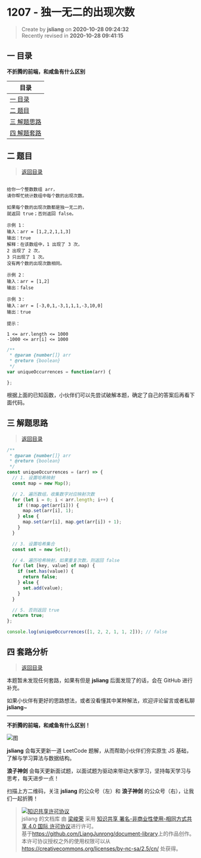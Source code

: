 1207 - 独一无二的出现次数
===

> Create by **jsliang** on **2020-10-28 09:24:32**  
> Recently revised in **2020-10-28 09:41:15**

<!-- 目录开始 -->
## <a name="chapter-one" id="chapter-one"></a>一 目录

**不折腾的前端，和咸鱼有什么区别**

| 目录 |
| --- |
| [一 目录](#chapter-one) |
| <a name="catalog-chapter-two" id="catalog-chapter-two"></a>[二 题目](#chapter-two) |
| <a name="catalog-chapter-three" id="catalog-chapter-three"></a>[三 解题思路](#chapter-three) |
| <a name="catalog-chapter-four" id="catalog-chapter-four"></a>[四 解题套路](#chapter-four) |
<!-- 目录结束 -->

## <a name="chapter-two" id="chapter-two"></a>二 题目

> [返回目录](#chapter-one)

```

给你一个整数数组 arr，
请你帮忙统计数组中每个数的出现次数。

如果每个数的出现次数都是独一无二的，
就返回 true；否则返回 false。

示例 1：
输入：arr = [1,2,2,1,1,3]
输出：true
解释：在该数组中，1 出现了 3 次，
2 出现了 2 次，
3 只出现了 1 次。
没有两个数的出现次数相同。

示例 2：
输入：arr = [1,2]
输出：false

示例 3：
输入：arr = [-3,0,1,-3,1,1,1,-3,10,0]
输出：true

提示：

1 <= arr.length <= 1000
-1000 <= arr[i] <= 1000
```

```js
/**
 * @param {number[]} arr
 * @return {boolean}
 */
var uniqueOccurrences = function(arr) {

};
```

根据上面的已知函数，小伙伴们可以先尝试破解本题，确定了自己的答案后再看下面代码。

## <a name="chapter-three" id="chapter-three"></a>三 解题思路

> [返回目录](#chapter-one)

```js
/**
 * @param {number[]} arr
 * @return {boolean}
 */
const uniqueOccurrences = (arr) => {
  // 1. 设置哈希映射
  const map = new Map();

  // 2. 遍历数组，收集数字对应映射次数
  for (let i = 0; i < arr.length; i++) {
    if (!map.get(arr[i])) {
      map.set(arr[i], 1);
    } else {
      map.set(arr[i], map.get(arr[i]) + 1);
    }
  }

  // 3. 设置哈希集合
  const set = new Set();

  // 4. 遍历哈希映射，如果重复次数，则返回 false
  for (let [key, value] of map) {
    if (set.has(value)) {
      return false;
    } else {
      set.add(value);
    }
  }

  // 5. 否则返回 true
  return true;
};

console.log(uniqueOccurrences([1, 2, 2, 1, 1, 2])); // false
```

## <a name="chapter-four" id="chapter-four"></a>四 套路分析

> [返回目录](#chapter-one)

本题暂未发现任何套路，如果有但是 **jsliang** 后面发现了的话，会在 GitHub 进行补充。

如果小伙伴有更好的思路想法，或者没看懂其中某种解法，欢迎评论留言或者私聊 **jsliang**~

---

**不折腾的前端，和咸鱼有什么区别！**

![图](https://github.com/LiangJunrong/document-library/blob/master/public-repertory/img/z-index-small.png?raw=true)

**jsliang** 会每天更新一道 LeetCode 题解，从而帮助小伙伴们夯实原生 JS 基础，了解与学习算法与数据结构。

**浪子神剑** 会每天更新面试题，以面试题为驱动来带动大家学习，坚持每天学习与思考，每天进步一点！

扫描上方二维码，关注 **jsliang** 的公众号（左）和 **浪子神剑** 的公众号（右），让我们一起折腾！

> <a rel="license" href="http://creativecommons.org/licenses/by-nc-sa/4.0/"><img alt="知识共享许可协议" style="border-width:0" src="https://i.creativecommons.org/l/by-nc-sa/4.0/88x31.png" /></a><br /><span xmlns:dct="http://purl.org/dc/terms/" property="dct:title">jsliang 的文档库</span> 由 <a xmlns:cc="http://creativecommons.org/ns#" href="https://github.com/LiangJunrong/document-library" property="cc:attributionName" rel="cc:attributionURL">梁峻荣</a> 采用 <a rel="license" href="http://creativecommons.org/licenses/by-nc-sa/4.0/">知识共享 署名-非商业性使用-相同方式共享 4.0 国际 许可协议</a>进行许可。<br />基于<a xmlns:dct="http://purl.org/dc/terms/" href="https://github.com/LiangJunrong/document-library" rel="dct:source">https://github.com/LiangJunrong/document-library</a>上的作品创作。<br />本许可协议授权之外的使用权限可以从 <a xmlns:cc="http://creativecommons.org/ns#" href="https://creativecommons.org/licenses/by-nc-sa/2.5/cn/" rel="cc:morePermissions">https://creativecommons.org/licenses/by-nc-sa/2.5/cn/</a> 处获得。